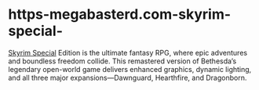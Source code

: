 # https-megabasterd.com-skyrim-special-
[Skyrim Special](https://megabasterd.com/skyrim-special/) Edition is the ultimate fantasy RPG, where epic adventures and boundless freedom collide. This remastered version of Bethesda’s legendary open-world game delivers enhanced graphics, dynamic lighting, and all three major expansions—Dawnguard, Hearthfire, and Dragonborn.
